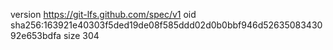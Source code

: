 version https://git-lfs.github.com/spec/v1
oid sha256:163921e40303f5ded19de08f585ddd02d0b0bbf946d5263508343092e653bdfa
size 304
